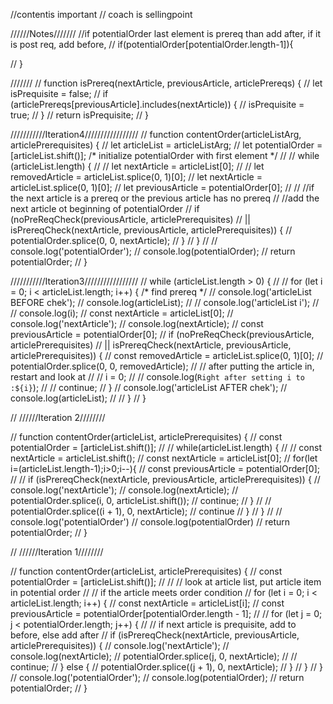 //contentis important
// coach is sellingpoint

//////Notes///////
    //if potentialOrder last element is prereq than add after, if it is post req, add before,
//     if(potentialOrder[potentialOrder.length-1]){


//     }

///////
// function isPrereq(nextArticle, previousArticle, articlePrereqs) {
//   let isPrequisite = false;
//   if (articlePrereqs[previousArticle].includes(nextArticle)) {
//     isPrequisite = true;
//   }
//   return isPrequisite;
// }

///////////Iteration4/////////////////
// function contentOrder(articleListArg, articlePrerequisites) {
//   let articleList = articleListArg;
//   let potentialOrder = [articleList.shift()]; /* initialize potentialOrder with first element */
//
//   while (articleList.length) {
//     // let nextArticle = articleList[0];
//     // let removedArticle = articleList.splice(0, 1)[0];
//     let nextArticle = articleList.splice(0, 1)[0];
//     let previousArticle = potentialOrder[0];
//
//     //if the next article is a prereq or the previous article has no prereq
//     //add the next article ot beginning of potentialOrder
//     if (noPreReqCheck(previousArticle, articlePrerequisites)
//         || isPrereqCheck(nextArticle, previousArticle, articlePrerequisites)) {
//       potentialOrder.splice(0, 0, nextArticle);
//     }
//   }
//
//   console.log('potentialOrder');
//   console.log(potentialOrder);
//   return potentialOrder;
// }

///////////Iteration3/////////////////
// while (articleList.length > 0) {
// // for (let i = 0; i < articleList.length; i++) { /* find prereq */
//   console.log('articleList BEFORE chek');
//   console.log(articleList);
//   // console.log('articleList i');
//   // console.log(i);
//   const nextArticle = articleList[0];
//   console.log('nextArticle');
//   console.log(nextArticle);
//   const previousArticle = potentialOrder[0];
//   if (noPreReqCheck(previousArticle, articlePrerequisites)
//     || isPrereqCheck(nextArticle, previousArticle, articlePrerequisites)) {
//     const removedArticle = articleList.splice(0, 1)[0];
//     potentialOrder.splice(0, 0, removedArticle);
//     // after putting the article in, restart and look at
//     // i = 0;
//     // console.log(`Right after setting i to :${i}`);
//     // continue;
//   }
//   console.log('articleList AFTER chek');
//   console.log(articleList);
// // }
// }

// //////Iteration 2////////

// function contentOrder(articleList, articlePrerequisites) {
//   const potentialOrder = [articleList.shift()];
//
//   while(articleList.length) {
//     // const nextArticle = articleList.shift();
//     const nextArticle = articleList[0];
//     for(let i=(articleList.length-1);i>0;i--){
//       const previousArticle = potentialOrder[0];
//
//       if (isPrereqCheck(nextArticle, previousArticle, articlePrerequisites)) {
//         console.log('nextArticle');
//         console.log(nextArticle);
//         potentialOrder.splice(i, 0, articleList.shift());
//         continue;
//       }
//       // potentialOrder.splice((i + 1), 0, nextArticle);
//       continue
//     }
//   }
//
//   console.log('potentialOrder')
//   console.log(potentialOrder)
//   return potentialOrder;
// }

// //////Iteration 1////////

// function contentOrder(articleList, articlePrerequisites) {
//   const potentialOrder = [articleList.shift()];
//
//   // look at article list, put article item in potential order
//   // if the article meets order condition
//   for (let i = 0; i < articleList.length; i++) {
//     const nextArticle = articleList[i];
//     const previousArticle = potentialOrder[potentialOrder.length - 1];
//
//     for (let j = 0; j < potentialOrder.length; j++) {
//       // if next article is prequisite, add to before, else add after
//       if (isPrereqCheck(nextArticle, previousArticle, articlePrerequisites)) {
//         console.log('nextArticle');
//         console.log(nextArticle);
//         potentialOrder.splice(j, 0, nextArticle);
//         // continue;
//       } else {
//         potentialOrder.splice((j + 1), 0, nextArticle);
//       }
//     }
//   }
//   console.log('potentialOrder');
//   console.log(potentialOrder);
//   return potentialOrder;
// }
